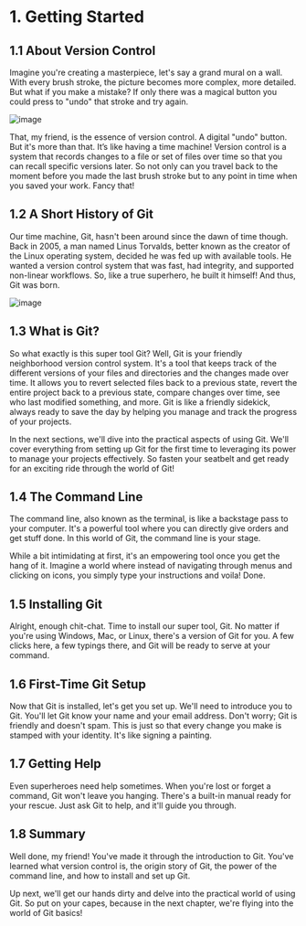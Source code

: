 # 1. Getting Started

## 1.1 About Version Control

Imagine you're creating a masterpiece, let's say a grand mural on a wall. With every brush stroke, the picture becomes more complex, more detailed. But what if you make a mistake? If only there was a magical button you could press to "undo" that stroke and try again.  

![image](https://github.com/steve3535/git_101/assets/5098596/04b515f4-5dfc-4ae1-8337-f38d51cc88ef)

That, my friend, is the essence of version control. A digital "undo" button. But it's more than that. It’s like having a time machine! Version control is a system that records changes to a file or set of files over time so that you can recall specific versions later. So not only can you travel back to the moment before you made the last brush stroke but to any point in time when you saved your work. Fancy that!

## 1.2 A Short History of Git

Our time machine, Git, hasn't been around since the dawn of time though. Back in 2005, a man named Linus Torvalds, better known as the creator of the Linux operating system, decided he was fed up with available tools. He wanted a version control system that was fast, had integrity, and supported non-linear workflows. So, like a true superhero, he built it himself! And thus, Git was born.

![image](https://github.com/steve3535/git_101/assets/5098596/a3327b0b-4210-4ec1-ae47-87d6cd228c51)


## 1.3 What is Git?

So what exactly is this super tool Git? Well, Git is your friendly neighborhood version control system. It's a tool that keeps track of the different versions of your files and directories and the changes made over time. It allows you to revert selected files back to a previous state, revert the entire project back to a previous state, compare changes over time, see who last modified something, and more. Git is like a friendly sidekick, always ready to save the day by helping you manage and track the progress of your projects.

In the next sections, we'll dive into the practical aspects of using Git. We'll cover everything from setting up Git for the first time to leveraging its power to manage your projects effectively. So fasten your seatbelt and get ready for an exciting ride through the world of Git!  

## 1.4 The Command Line

The command line, also known as the terminal, is like a backstage pass to your computer. It's a powerful tool where you can directly give orders and get stuff done. In this world of Git, the command line is your stage.

While a bit intimidating at first, it's an empowering tool once you get the hang of it. Imagine a world where instead of navigating through menus and clicking on icons, you simply type your instructions and voila! Done.

## 1.5 Installing Git

Alright, enough chit-chat. Time to install our super tool, Git. No matter if you're using Windows, Mac, or Linux, there's a version of Git for you. A few clicks here, a few typings there, and Git will be ready to serve at your command.

## 1.6 First-Time Git Setup

Now that Git is installed, let's get you set up. We'll need to introduce you to Git. You'll let Git know your name and your email address. Don't worry; Git is friendly and doesn't spam. This is just so that every change you make is stamped with your identity. It's like signing a painting.

## 1.7 Getting Help

Even superheroes need help sometimes. When you're lost or forget a command, Git won't leave you hanging. There's a built-in manual ready for your rescue. Just ask Git to help, and it'll guide you through.

## 1.8 Summary

Well done, my friend! You've made it through the introduction to Git. You've learned what version control is, the origin story of Git, the power of the command line, and how to install and set up Git.

Up next, we'll get our hands dirty and delve into the practical world of using Git. So put on your capes, because in the next chapter, we're flying into the world of Git basics!

